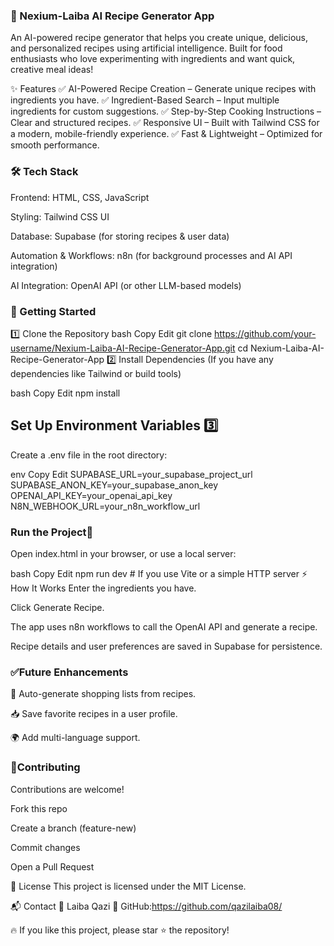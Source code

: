 ### 🍳 Nexium-Laiba AI Recipe Generator App
An AI-powered recipe generator that helps you create unique, delicious, and personalized recipes using artificial intelligence. Built for food enthusiasts who love experimenting with ingredients and want quick, creative meal ideas!

✨ Features
✅ AI-Powered Recipe Creation – Generate unique recipes with ingredients you have.
✅ Ingredient-Based Search – Input multiple ingredients for custom suggestions.
✅ Step-by-Step Cooking Instructions – Clear and structured recipes.
✅ Responsive UI – Built with Tailwind CSS for a modern, mobile-friendly experience.
✅ Fast & Lightweight – Optimized for smooth performance.

### 🛠️ Tech Stack
Frontend: HTML, CSS, JavaScript

Styling: Tailwind CSS UI

Database: Supabase (for storing recipes & user data)

Automation & Workflows: n8n (for background processes and AI API integration)

AI Integration: OpenAI API (or other LLM-based models)


### 🚀 Getting Started
1️⃣ Clone the Repository
bash
Copy
Edit
git clone https://github.com/your-username/Nexium-Laiba-AI-Recipe-Generator-App.git
cd Nexium-Laiba-AI-Recipe-Generator-App
2️⃣ Install Dependencies
(If you have any dependencies like Tailwind or build tools)

bash
Copy
Edit
npm install
## Set Up Environment Variables 3️⃣
Create a .env file in the root directory:

env
Copy
Edit
SUPABASE_URL=your_supabase_project_url
SUPABASE_ANON_KEY=your_supabase_anon_key
OPENAI_API_KEY=your_openai_api_key
N8N_WEBHOOK_URL=your_n8n_workflow_url
### Run the Project🚀

Open index.html in your browser, or use a local server:

bash
Copy
Edit
npm run dev   # If you use Vite or a simple HTTP server
⚡ How It Works
Enter the ingredients you have.

Click Generate Recipe.

The app uses n8n workflows to call the OpenAI API and generate a recipe.

Recipe details and user preferences are saved in Supabase for persistence.

### ✅Future Enhancements
🛒 Auto-generate shopping lists from recipes.

📥 Save favorite recipes in a user profile.

🌍 Add multi-language support.


### 🤝Contributing
Contributions are welcome!

Fork this repo

Create a branch (feature-new)

Commit changes

Open a Pull Request

📜 License
This project is licensed under the MIT License.

📬 Contact
👩 Laiba Qazi
🔗 GitHub:https://github.com/qazilaiba08/ 

🔥 If you like this project, please star ⭐ the repository!

